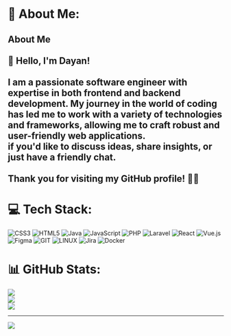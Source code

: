 # 💫 About Me:
## About Me<br><br>👋 Hello, I'm Dayan!<br><br>I am a passionate software engineer with expertise in both frontend and backend development. My journey in the world of coding has led me to work with a variety of technologies and frameworks, allowing me to craft robust and user-friendly web applications.<br>if you'd like to discuss ideas, share insights, or just have a friendly chat.<br><br>Thank you for visiting my GitHub profile! 👨‍💻<br>


# 💻 Tech Stack:
![CSS3](https://img.shields.io/badge/css3-%231572B6.svg?style=for-the-badge&logo=css3&logoColor=white) ![HTML5](https://img.shields.io/badge/html5-%23E34F26.svg?style=for-the-badge&logo=html5&logoColor=white) ![Java](https://img.shields.io/badge/java-%23ED8B00.svg?style=for-the-badge&logo=java&logoColor=white) ![JavaScript](https://img.shields.io/badge/javascript-%23323330.svg?style=for-the-badge&logo=javascript&logoColor=%23F7DF1E) ![PHP](https://img.shields.io/badge/php-%23777BB4.svg?style=for-the-badge&logo=php&logoColor=white) ![Laravel](https://img.shields.io/badge/laravel-%23FF2D20.svg?style=for-the-badge&logo=laravel&logoColor=white) ![React](https://img.shields.io/badge/react-%2320232a.svg?style=for-the-badge&logo=react&logoColor=%2361DAFB) ![Vue.js](https://img.shields.io/badge/vuejs-%2335495e.svg?style=for-the-badge&logo=vuedotjs&logoColor=%234FC08D) 	![Figma](https://img.shields.io/badge/figma-%23F24E1E.svg?style=for-the-badge&logo=figma&logoColor=white) ![GIT](https://img.shields.io/badge/Git-fc6d26?style=for-the-badge&logo=git&logoColor=white) ![LINUX](https://img.shields.io/badge/Linux-FCC624?style=for-the-badge&logo=linux&logoColor=black) ![Jira](https://img.shields.io/badge/jira-%230A0FFF.svg?style=for-the-badge&logo=jira&logoColor=white) ![Docker](https://img.shields.io/badge/docker-%230db7ed.svg?style=for-the-badge&logo=docker&logoColor=white)
# 📊 GitHub Stats:
![](https://github-readme-stats.vercel.app/api?username=dayansankalpa&theme=radical&hide_border=false&include_all_commits=true&count_private=true)<br/>
![](https://github-readme-streak-stats.herokuapp.com/?user=dayansankalpa&theme=radical&hide_border=false)<br/>
![](https://github-readme-stats.vercel.app/api/top-langs/?username=dayansankalpa&theme=radical&hide_border=false&include_all_commits=true&count_private=true&layout=compact)

---
[![](https://visitcount.itsvg.in/api?id=dayansankalpa&icon=0&color=0)](https://visitcount.itsvg.in)

<!-- Proudly created with GPRM ( https://gprm.itsvg.in ) -->
